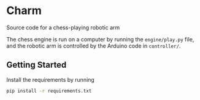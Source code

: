 # Charm
Source code for a chess-playing robotic arm

The chess engine is run on a computer by running the `engine/play.py` file,
and the robotic arm is controlled by the Arduino code in `controller/`.

## Getting Started
Install the requirements by running

```bash
pip install -r requirements.txt
```
